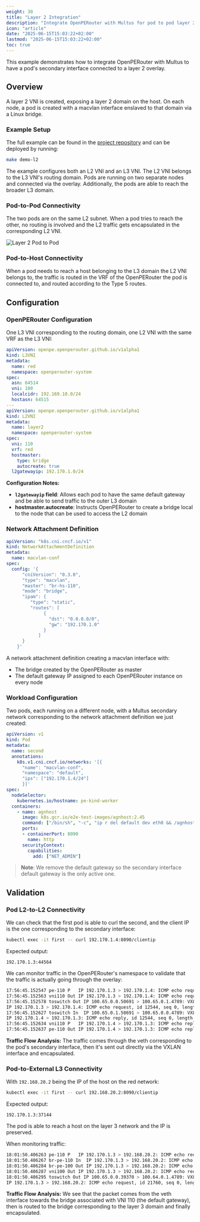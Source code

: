 ```yaml
---
weight: 30
title: "Layer 2 Integration"
description: "Integrate OpenPERouter with Multus for pod to pod layer 2 overlay via EVPN / VXLAN"
icon: "article"
date: "2025-06-15T15:03:22+02:00"
lastmod: "2025-06-15T15:03:22+02:00"
toc: true
---
```


This example demonstrates how to integrate OpenPERouter with Multus to have a pod's secondary interface connected to a layer 2 overlay.

## Overview

A layer 2 VNI is created, exposing a layer 2 domain on the host. On each node, a pod is created with a macvlan interface enslaved to that domain via a Linux bridge.

### Example Setup

The full example can be found in the [project repository](https://github.com/openperouter/openperouter/examples/layer2) and can be deployed by running:

```bash
make demo-l2
```

The example configures both an L2 VNI and an L3 VNI. The L2 VNI belongs to the L3 VNI's routing domain. Pods are running on two separate nodes and connected via the overlay. Additionally, the pods are able to reach the broader L3 domain.

### Pod-to-Pod Connectivity

The two pods are on the same L2 subnet. When a pod tries to reach the other, no routing is involved and the L2 traffic gets encapsulated in the corresponding L2 VNI.

![Layer 2 Pod to Pod](/images/openpel2podtopod.svg)

### Pod-to-Host Connectivity

When a pod needs to reach a host belonging to the L3 domain the L2 VNI belongs to, the traffic is routed in the VRF of the OpenPERouter the pod is connected to, and routed according to the Type 5 routes.

## Configuration

### OpenPERouter Configuration

One L3 VNI corresponding to the routing domain, one L2 VNI with the same VRF as the L3 VNI:

```yaml
apiVersion: openpe.openperouter.github.io/v1alpha1
kind: L3VNI
metadata:
  name: red
  namespace: openperouter-system
spec:
  asn: 64514
  vni: 100
  localcidr: 192.169.10.0/24
  hostasn: 64515
---
apiVersion: openpe.openperouter.github.io/v1alpha1
kind: L2VNI
metadata:
  name: layer2
  namespace: openperouter-system
spec:
  vni: 110
  vrf: red
  hostmaster:
    type: bridge
    autocreate: true
  l2gatewayip: 192.170.1.0/24
```

**Configuration Notes:**

- **`l2gatewayip` field**: Allows each pod to have the same default gateway and be able to send traffic to the outer L3 domain
- **hostmaster.autocreate**: Instructs OpenPERouter to create a bridge local to the node that can be used to access the L2 domain

### Network Attachment Definition

```yaml
apiVersion: "k8s.cni.cncf.io/v1"
kind: NetworkAttachmentDefinition
metadata:
  name: macvlan-conf
spec:
  config: '{
      "cniVersion": "0.3.0",
      "type": "macvlan",
      "master": "br-hs-110",
      "mode": "bridge",
      "ipam": {
         "type": "static",
         "routes": [
              {
                "dst": "0.0.0.0/0",
                "gw": "192.170.1.0"
              }
            ]
      }
    }'
```

A network attachment definition creating a macvlan interface with:

- The bridge created by the OpenPERouter as master
- The default gateway IP assigned to each OpenPERouter instance on every node

### Workload Configuration

Two pods, each running on a different node, with a Multus secondary network corresponding to the network attachment definition we just created:

```yaml
apiVersion: v1
kind: Pod
metadata:
  name: second
  annotations:
    k8s.v1.cni.cncf.io/networks: '[{
      "name": "macvlan-conf",
      "namespace": "default",
      "ips": ["192.170.1.4/24"]
      }]'
spec:
  nodeSelector:
    kubernetes.io/hostname: pe-kind-worker
  containers:
    - name: agnhost
      image: k8s.gcr.io/e2e-test-images/agnhost:2.45
      command: ["/bin/sh", "-c", "ip r del default dev eth0 && /agnhost netexec --http-port=8090"]
      ports:
      - containerPort: 8090
        name: http
      securityContext:
        capabilities:
          add: ["NET_ADMIN"]
```

> **Note**: We remove the default gateway so the secondary interface default gateway is the only active one.

## Validation

### Pod L2-to-L2 Connectivity

We can check that the first pod is able to curl the second, and the client IP is the one corresponding to the secondary interface:

```bash
kubectl exec -it first -- curl 192.170.1.4:8090/clientip
```

Expected output:

```
192.170.1.3:44564
```

We can monitor traffic in the OpenPERouter's namespace to validate that the traffic is actually going through the overlay:

```bash
17:56:45.152547 pe-110 P   IP 192.170.1.3 > 192.170.1.4: ICMP echo request, id 12544, seq 0, length 64
17:56:45.152563 vni110 Out IP 192.170.1.3 > 192.170.1.4: ICMP echo request, id 12544, seq 0, length 64
17:56:45.152578 toswitch Out IP 100.65.0.0.50691 > 100.65.0.1.4789: VXLAN, flags [I] (0x08), vni 110
IP 192.170.1.3 > 192.170.1.4: ICMP echo request, id 12544, seq 0, length 64
17:56:45.152627 toswitch In  IP 100.65.0.1.50691 > 100.65.0.0.4789: VXLAN, flags [I] (0x08), vni 110
IP 192.170.1.4 > 192.170.1.3: ICMP echo reply, id 12544, seq 0, length 64
17:56:45.152634 vni110 P   IP 192.170.1.4 > 192.170.1.3: ICMP echo reply, id 12544, seq 0, length 64
17:56:45.152637 pe-110 Out IP 192.170.1.4 > 192.170.1.3: ICMP echo reply, id 12544, seq 0, length 64
```

**Traffic Flow Analysis:**
The traffic comes through the veth corresponding to the pod's secondary interface, then it's sent out directly via the VXLAN interface and encapsulated.

### Pod-to-External L3 Connectivity

With `192.168.20.2` being the IP of the host on the red network:

```bash
kubectl exec -it first -- curl 192.168.20.2:8090/clientip
```

Expected output:

```
192.170.1.3:37144
```

The pod is able to reach a host on the layer 3 network and the IP is preserved.

When monitoring traffic:

```bash
18:01:50.406263 pe-110 P   IP 192.170.1.3 > 192.168.20.2: ICMP echo request, id 21760, seq 0, length 64
18:01:50.406267 br-pe-110 In  IP 192.170.1.3 > 192.168.20.2: ICMP echo request, id 21760, seq 0, length 64
18:01:50.406284 br-pe-100 Out IP 192.170.1.3 > 192.168.20.2: ICMP echo request, id 21760, seq 0, length 64
18:01:50.406287 vni100 Out IP 192.170.1.3 > 192.168.20.2: ICMP echo request, id 21760, seq 0, length 64
18:01:50.406295 toswitch Out IP 100.65.0.0.39370 > 100.64.0.1.4789: VXLAN, flags [I] (0x08), vni 100
IP 192.170.1.3 > 192.168.20.2: ICMP echo request, id 21760, seq 0, length 64
```

**Traffic Flow Analysis:**
We see that the packet comes from the veth interface towards the bridge associated with VNI 110 (the default gateway), then is routed to the bridge corresponding to the layer 3 domain and finally encapsulated.
